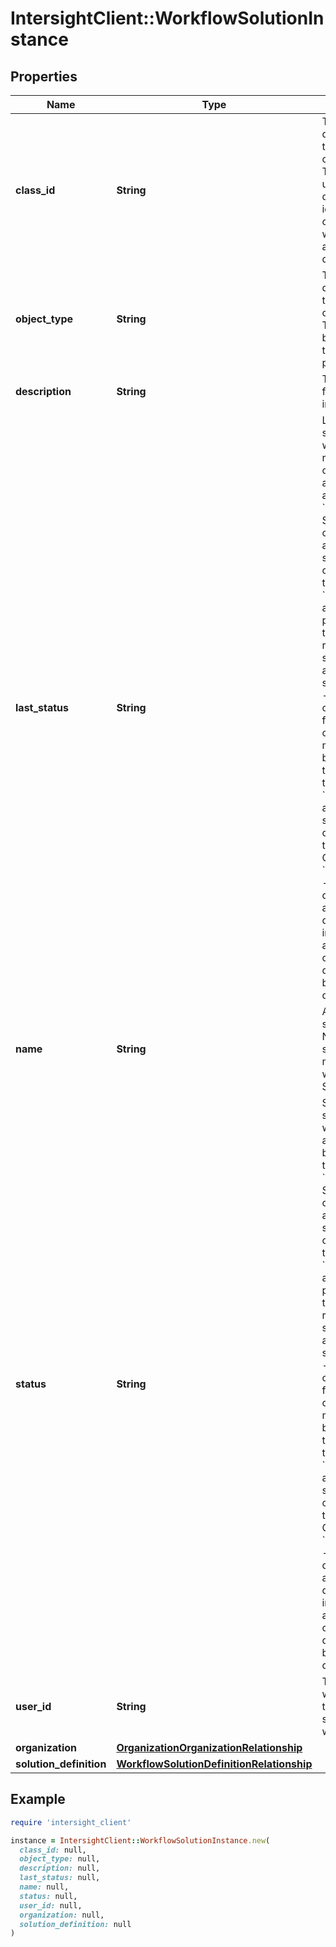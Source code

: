 # IntersightClient::WorkflowSolutionInstance

## Properties

| Name | Type | Description | Notes |
| ---- | ---- | ----------- | ----- |
| **class_id** | **String** | The fully-qualified name of the instantiated, concrete type. This property is used as a discriminator to identify the type of the payload when marshaling and unmarshaling data. | [default to &#39;workflow.SolutionInstance&#39;] |
| **object_type** | **String** | The fully-qualified name of the instantiated, concrete type. The value should be the same as the &#39;ClassId&#39; property. | [default to &#39;workflow.SolutionInstance&#39;] |
| **description** | **String** | The description for this solution instance. | [optional] |
| **last_status** | **String** | Last status of the solution instance which will be reverted when an ongoing solution action instance is aborted. * &#x60;NotCreated&#x60; - Solution is not yet created and it is in a draft mode. A solution instance can be deleted in this state. * &#x60;InProgress&#x60; - An action is in progress and until that action has reached a final state, another action cannot be started. * &#x60;Failed&#x60; - The last action on the solution failed and corrective measures need to be taken to bring the solution back to valid state. * &#x60;Okay&#x60; - The last action on the solution completed and the solution is in Okay state. * &#x60;Decommissioned&#x60; - The solution is decommissioned and can be safely deleted. Solution in any other state after it has been created cannot be deleted until it has been decommissioned. | [optional][readonly][default to &#39;NotCreated&#39;] |
| **name** | **String** | A name of the solution instance. Name of the solution instance must be unique within a type of Solution definition. | [optional] |
| **status** | **String** | Status of the solution instance which controls the actions that can be performed on this instance. * &#x60;NotCreated&#x60; - Solution is not yet created and it is in a draft mode. A solution instance can be deleted in this state. * &#x60;InProgress&#x60; - An action is in progress and until that action has reached a final state, another action cannot be started. * &#x60;Failed&#x60; - The last action on the solution failed and corrective measures need to be taken to bring the solution back to valid state. * &#x60;Okay&#x60; - The last action on the solution completed and the solution is in Okay state. * &#x60;Decommissioned&#x60; - The solution is decommissioned and can be safely deleted. Solution in any other state after it has been created cannot be deleted until it has been decommissioned. | [optional][readonly][default to &#39;NotCreated&#39;] |
| **user_id** | **String** | The user identifier which indicates the user that started this workflow. | [optional][readonly] |
| **organization** | [**OrganizationOrganizationRelationship**](OrganizationOrganizationRelationship.md) |  | [optional] |
| **solution_definition** | [**WorkflowSolutionDefinitionRelationship**](WorkflowSolutionDefinitionRelationship.md) |  | [optional] |

## Example

```ruby
require 'intersight_client'

instance = IntersightClient::WorkflowSolutionInstance.new(
  class_id: null,
  object_type: null,
  description: null,
  last_status: null,
  name: null,
  status: null,
  user_id: null,
  organization: null,
  solution_definition: null
)
```

